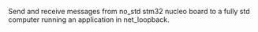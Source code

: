 Send and receive messages from no_std stm32 nucleo board to a fully std computer running an application in net_loopback.
